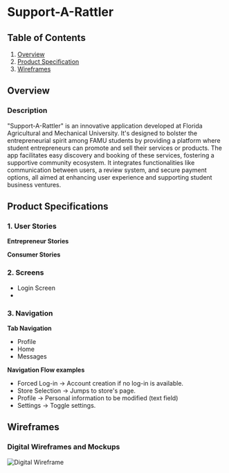 # Support-A-Rattler
## Table of Contents

1. [Overview](https://github.com/The-Coldest-rn/The-Coldest-Milestone-1/tree/main#overview)
2. [Product Specification](https://github.com/The-Coldest-rn/The-Coldest-Milestone-1/tree/main#product-specifications)
3. [Wireframes](https://github.com/The-Coldest-rn/The-Coldest-Milestone-1/blob/main/README.md#wireframes)


## Overview
### Description
"Support-A-Rattler" is an innovative application developed at Florida Agricultural and Mechanical University. It's designed to bolster the entrepreneurial spirit among FAMU students by providing a platform where student entrepreneurs can promote and sell their services or products. The app facilitates easy discovery and booking of these services, fostering a supportive community ecosystem. It integrates functionalities like communication between users, a review system, and secure payment options, all aimed at enhancing user experience and supporting student business ventures.

## Product Specifications
### 1. User Stories 
**Entrepreneur Stories** 


**Consumer Stories**


### 2. Screens
- Login Screen
-

### 3. Navigation
**Tab Navigation** 
- Profile
- Home
- Messages


**Navigation Flow examples** 
- Forced Log-in -> Account creation if no log-in is available.
- Store Selection -> Jumps to store's page.
- Profile -> Personal information to be modified (text field)
- Settings -> Toggle settings.

## Wireframes


### Digital Wireframes and Mockups
![Digital Wireframe](https://imgur.com/a/pEnzqog.gif)



